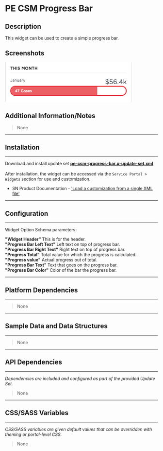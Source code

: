 # PE CSM Progress Bar

## Description

This widget can be used to create a simple progress bar.

## Screenshots
![alt text](../images/pe-csm-progressbar.png "PE CSM Progress Bar")

## Additional Information/Notes
> None
---
## Installation
---
Download and install update set **[pe-csm-progress-bar.u-update-set.xml](https://github.com/platform-experience/serviceportal-widget-library/blob/master/pe-csm-progressbar/pe-csm-progress-bar.u-update-set.xml)** <br/><br/>
After installation, the widget can be accessed via the `Service Portal > Widgets` section for use and customization.<br/>
* SN Product Documentation - ['Load a customization from a single XML file'](https://docs.servicenow.com/bundle/kingston-application-development/page/build/system-update-sets/task/t_SaveAnUpdateSetAsAnXMLFile.html)

---
## Configuration
---
Widget Option Schema parameters:

**"Widget Header"** This is for the header.<br/>
**"Progress Bar Left Text"** Left text on top of progress bar.<br/>
**"Progress Bar Right Text"** Right text on top of progress bar.<br/>
**"Progress Total"** Total value for which the progress is calculated.<br/>
**"Progress value"** Actual progress out of total.<br/>
 **"Progress Bar Text"** Text that goes on the progress bar.<br/>
 **"Progress Bar Color"** Color of the bar the progress bar.<br/>

---
## Platform Dependencies
---
> None
---
## Sample Data and Data Structures
---
> None
---
## API Dependencies
---
<i>Dependencies are included and configured as part of the provided Update Set.</i>
> None
---
## CSS/SASS Variables
---
_CSS/SASS variables are given default values that can be overridden with theming or portal-level CSS._
> None